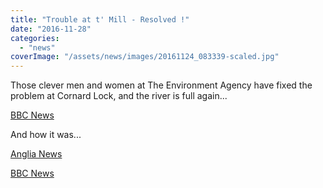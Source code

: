 ```yaml
---
title: "Trouble at t' Mill - Resolved !"
date: "2016-11-28"
categories:
  - "news"
coverImage: "/assets/news/images/20161124_083339-scaled.jpg"
---
```


Those clever men and women at The Environment Agency have fixed the problem at Cornard Lock, and the river is full again...

[BBC News](http://www.bbc.co.uk/news/uk-england-suffolk-38138694)

And how it was...

[Anglia News](http://www.itv.com/news/anglia/story/2016-11-26/river-reduced-to-trickle-in-constable-country/)

[BBC News](http://www.bbc.co.uk/news/live/uk-england-suffolk-37679688?ns_mchannel=social&ns_source=twitter&ns_campaign=bbc_live&ns_linkname=583bf3dae4b05314e457d96b%26Water%20levels%20remain%20low%20on%20River%20Stour%26&ns_fee=0#post_583bf3dae4b05314e457d96b)
